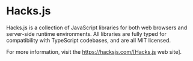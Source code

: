 # Hacks.js

Hacks.js is a collection of JavaScript libraries for both web browsers and server-side runtime environments. All libraries are fully typed for compatibility with TypeScript codebases, and are all MIT licensed.

For more information, visit the https://hacksjs.com/[Hacks.js web site].
